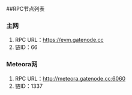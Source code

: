 ##RPC节点列表

### 主网

1. RPC URL：https://evm.gatenode.cc
2. 链ID：66

### Meteora网

1. RPC URL：http://meteora.gatenode.cc:6060
2. 链ID：1337




